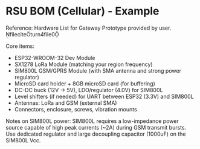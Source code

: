 # RSU BOM (Cellular) - Example

Reference: Hardware List for Gateway Prototype provided by user. fileciteturn4file0

Core items:
- ESP32-WROOM-32 Dev Module
- SX1278 LoRa Module (matching your region frequency)
- SIM800L GSM/GPRS Module (with SMA antenna and strong power regulator)
- MicroSD card holder + 8GB microSD card (for buffering)
- DC-DC buck (12V -> 5V), LDO/regulator (4.0V) for SIM800L
- Level shifters (if needed) for UART between ESP32 (3.3V) and SIM800L
- Antennas: LoRa and GSM (external SMA)
- Connectors, enclosure, screws, vibration mounts

Notes on SIM800L power: SIM800L requires a low-impedance power source capable of high peak currents (~2A) during GSM transmit bursts. Use dedicated regulator and large decoupling capacitor (1000uF) on the SIM800L Vcc.
